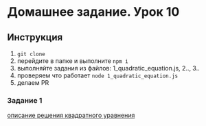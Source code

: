 # Домашнее задание. Урок 10

## Инструкция

1. `git clone`
2. перейдите в папке и выполните `npm i`
3. выполняйте задания из файлов: 1_quadratic_equation.js, 2.., 3..
4. проверяем что работает `node 1_quadratic_equation.js`
5. делаем PR

### Задание 1

[описание решения квадратного уравнения](http://school-collection.edu.ru/catalog/res/e1a80985-7412-4bc4-ac46-a472928940ef/view/)
 